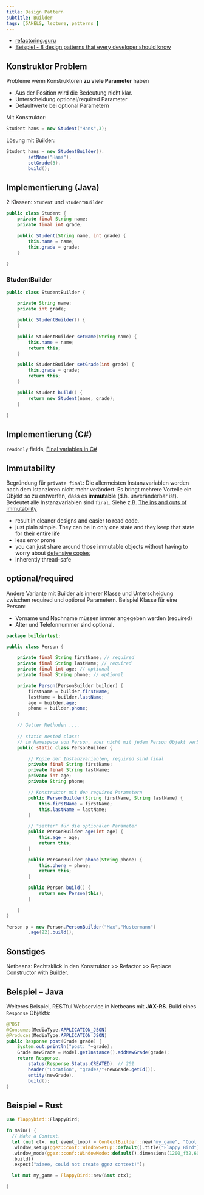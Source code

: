 ```yaml
---
title: Design Pattern
subtitle: Builder
tags: [5AHELS, lecture, patterns ]
---
```


- [refactoring.guru](https://refactoring.guru/design-patterns/builder)
- [Beispiel - 8 design patterns that every developer should know](http://www.thedevpiece.com/design-patterns-that-every-developer-should-know/)

  



## Konstruktor Problem

Probleme wenn Konstruktoren **zu viele Parameter** haben

- Aus der Position wird die Bedeutung nicht klar.
- Unterscheidung optional/required Parameter
- Defaultwerte bei optional Parametern



Mit Konstruktor:

```java
Student hans = new Student("Hans",3);
```

Lösung mit Builder:

```java
Student hans = new StudentBuilder().
        setName("Hans").
        setGrade(3).
        build();
```



## Implementierung (Java)

2 Klassen: `Student` und `StudentBuilder`

```java
public class Student {
    private final String name;
    private final int grade;

    public Student(String name, int grade) {
        this.name = name;
        this.grade = grade;
    }    
    
}
```



### StudentBuilder


```java
public class StudentBuilder {

    private String name;
    private int grade;

    public StudentBuilder() {
    }

    public StudentBuilder setName(String name) {
        this.name = name;
        return this;
    }

    public StudentBuilder setGrade(int grade) {
        this.grade = grade;
        return this;
    }

    public Student build() {
        return new Student(name, grade);
    }
    
}
```



## Implementierung (C#)

`readonly` fields, [Final variables in C#](https://www.tutorialspoint.com/Final-variables-in-Chash)



## Immutability

Begründung für `private final`: Die allermeisten Instanzvariablen werden nach dem Istanzieren nicht mehr verändert. Es bringt mehrere Vorteile ein Objekt so zu entwerfen, dass es **immutable** (d.h. unveränderbar ist). Bedeutet alle Instanzvariablen sind `final`. Siehe z.B. [The ins and outs of immutability](https://www.javacodegeeks.com/2013/01/the-ins-and-outs-of-immutability.html)

- result in cleaner designs and easier to read code.
- just plain simple. They can be in only one state and they keep that state for their entire life
- less error prone 
- you can just share around those immutable objects without having to worry about [defensive copies](https://javacreed.com/what-is-defensive-copying)
- inherently thread-safe



## optional/required

Andere Variante mit Builder als innerer Klasse und Unterscheidung zwischen required und optional Parametern. Beispiel Klasse für eine Person:

- Vorname und Nachname müssen immer angegeben werden (required)
- Alter und Telefonnummer sind optional.

```java
package buildertest;

public class Person {

    private final String firstName; // required
    private final String lastName; // required
    private final int age; // optional
    private final String phone; // optional

    private Person(PersonBuilder builder) {
        firstName = builder.firstName;
        lastName = builder.lastName;
        age = builder.age;
        phone = builder.phone;
    }

    // Getter Methoden ....
    
    // static nested class:
    // im Namespace von Person, aber nicht mit jedem Person Objekt verbunden
    public static class PersonBuilder {

        // Kopie der Instanzvariablen, required sind final
        private final String firstName;
        private final String lastName;
        private int age;
        private String phone;

        // Konstruktor mit den required Parametern
        public PersonBuilder(String firstName, String lastName) {
            this.firstName = firstName;
            this.lastName = lastName;
        }

        // "setter" für die optionalen Parameter
        public PersonBuilder age(int age) {
            this.age = age;
            return this;
        }

        public PersonBuilder phone(String phone) {
            this.phone = phone;
            return this;
        }

        public Person build() {
            return new Person(this);
        }

    }
}
```

```java
Person p = new Person.PersonBuilder("Max","Mustermann")
        .age(22).build();
```



## Sonstiges

Netbeans: Rechtsklick in den Konstruktor >> Refactor >> Replace Constructor with Builder.



## Beispiel – Java

Weiteres Beispiel, RESTful Webservice in Netbeans mit **JAX-RS**. Build eines `Response` Objekts:

```java
@POST
@Consumes(MediaType.APPLICATION_JSON)
@Produces(MediaType.APPLICATION_JSON)
public Response post(Grade grade) {
    System.out.println("post: "+grade);
    Grade newGrade = Model.getInstance().addNewGrade(grade);
    return Response.
        status(Response.Status.CREATED). // 201
        header("Location", "grades/"+newGrade.getId()).
        entity(newGrade).
        build();
}
```



## Beispiel – Rust

```rust
use flappybird::FlappyBird;

fn main() {
  // Make a Context.
  let (mut ctx, mut event_loop) = ContextBuilder::new("my_game", "Cool Game Author")
  .window_setup(ggez::conf::WindowSetup::default().title("Flappy Bird"))
  .window_mode(ggez::conf::WindowMode::default().dimensions(1200_f32,600_f32))
  .build()
  .expect("aieee, could not create ggez context!");

  let mut my_game = FlappyBird::new(&mut ctx);

}

```



